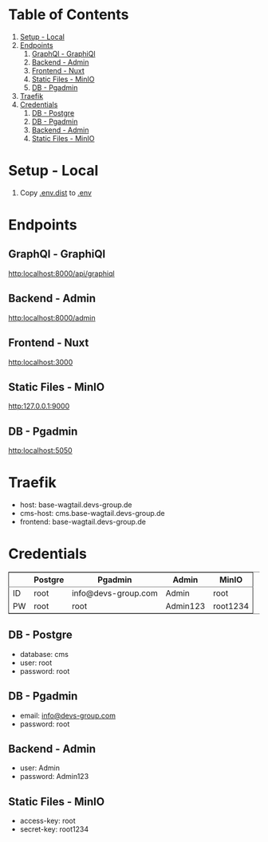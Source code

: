 
# Table of Contents

1.  [Setup - Local](#orgf55167d)
2.  [Endpoints](#org37815f0)
    1.  [GraphQl - GraphiQl](#org177d42e)
    2.  [Backend - Admin](#org1a4a842)
    3.  [Frontend - Nuxt](#org04cc71e)
    4.  [Static Files - MinIO](#orgf35284a)
    5.  [DB - Pgadmin](#orgc849483)
3.  [Traefik](#org703efef)
4.  [Credentials](#org930bc99)
    1.  [DB - Postgre](#org740b236)
    2.  [DB - Pgadmin](#org1c1cc7f)
    3.  [Backend - Admin](#org283983f)
    4.  [Static Files - MinIO](#orga0dce3c)


<a id="orgf55167d"></a>

# Setup - Local

1.  Copy [.env.dist](.env.dist) to [.env](.env)


<a id="org37815f0"></a>

# Endpoints


<a id="org177d42e"></a>

## GraphQl - GraphiQl

<http:localhost:8000/api/graphiql>


<a id="org1a4a842"></a>

## Backend - Admin

<http:localhost:8000/admin>


<a id="org04cc71e"></a>

## Frontend - Nuxt

<http:localhost:3000>


<a id="orgf35284a"></a>

## Static Files - MinIO

<http:127.0.0.1:9000>


<a id="orgc849483"></a>

## DB - Pgadmin

<http:localhost:5050>


<a id="org703efef"></a>

# Traefik

-   host: base-wagtail.devs-group.de
-   cms-host: cms.base-wagtail.devs-group.de
-   frontend: base-wagtail.devs-group.de


<a id="org930bc99"></a>

# Credentials

<table border="2" cellspacing="0" cellpadding="6" rules="groups" frame="hsides">


<colgroup>
<col  class="org-left" />

<col  class="org-left" />

<col  class="org-left" />

<col  class="org-left" />

<col  class="org-left" />
</colgroup>
<thead>
<tr>
<th scope="col" class="org-left">&#xa0;</th>
<th scope="col" class="org-left">Postgre</th>
<th scope="col" class="org-left">Pgadmin</th>
<th scope="col" class="org-left">Admin</th>
<th scope="col" class="org-left">MinIO</th>
</tr>
</thead>

<tbody>
<tr>
<td class="org-left">ID</td>
<td class="org-left">root</td>
<td class="org-left">info@devs-group.com</td>
<td class="org-left">Admin</td>
<td class="org-left">root</td>
</tr>


<tr>
<td class="org-left">PW</td>
<td class="org-left">root</td>
<td class="org-left">root</td>
<td class="org-left">Admin123</td>
<td class="org-left">root1234</td>
</tr>
</tbody>
</table>


<a id="org740b236"></a>

## DB - Postgre

-   database: cms
-   user: root
-   password: root


<a id="org1c1cc7f"></a>

## DB - Pgadmin

-   email: info@devs-group.com
-   password: root


<a id="org283983f"></a>

## Backend - Admin

-   user: Admin
-   password: Admin123


<a id="orga0dce3c"></a>

## Static Files - MinIO

-   access-key: root
-   secret-key: root1234

